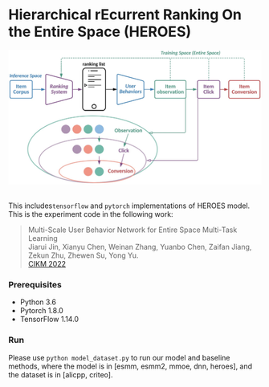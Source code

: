 # Hierarchical rEcurrent Ranking On the Entire Space (HEROES)

<p align="center">
  <img src="image/heroes.png" width="550">
  <br />
  <br />
</p>

This includes`tensorflow` and `pytorch` implementations of HEROES model. This is the experiment code in the following work:
> Multi-Scale User Behavior Network for Entire Space Multi-Task Learning </br>
Jiarui Jin, Xianyu Chen, Weinan Zhang, Yuanbo Chen, Zaifan Jiang, Zekun Zhu, Zhewen Su, Yong Yu. </br>
[CIKM 2022](https://jinjiarui.github.io/paper.html)


### Prerequisites
- Python 3.6
- Pytorch 1.8.0
- TensorFlow 1.14.0

### Run
Please use `python model_dataset.py` to run our model and baseline methods, where the model is in [esmm, esmm2, mmoe, dnn, heroes], and the dataset is in [alicpp, criteo].

